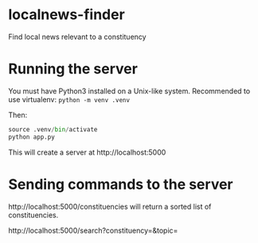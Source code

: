 # localnews-finder

Find local news relevant to a constituency

# Running the server

You must have Python3 installed on a Unix-like system. Recommended to use virtualenv: `python -m venv .venv`

Then:

```python
source .venv/bin/activate
python app.py
```

This will create a server at http://localhost:5000

# Sending commands to the server

http://localhost:5000/constituencies will return a sorted list of constituencies.

http://localhost:5000/search?constituency=<url-encoded constituency name>&topic=<searchTerm>
